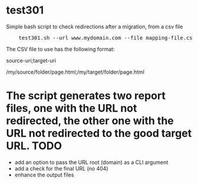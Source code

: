test301
=======

Simple bash script to check redirections after a migration, from a csv file

<pre>
	test301.sh --url www.mydomain.com --file mapping-file.csv
</pre>

The CSV file to use has the following format:

source-uri;target-uri

/my/source/folder/page.html;/my/target/folder/page.html

The script generates two report files, one with the URL not redirected, the other one with the URL not redirected to the good target URL.
TODO
====
* add an option to pass the URL root (domain) as a CLI argument
* add a check for the final URL (no 404)
* enhance the output files


